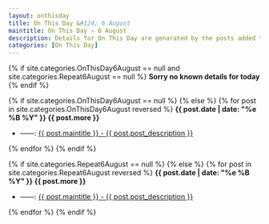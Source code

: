 ```yaml
---
layout: onthisday
title: On This Day &#124; 6 August
maintitle: On This Day — 6 August
description: Details for On This Day are genarated by the posts added to the website so the content is subject to changes/updates over time.
categories: [On This Day]
---
```


{% if site.categories.OnThisDay6August == null and site.categories.Repeat6August == null %}
<strong>Sorry no known details for today</strong>
{% endif %}

{% if site.categories.OnThisDay6August == null %}
{% else %}
{% for post in site.categories.OnThisDay6August reversed %}
<strong>{{ post.date | date: "%e %B %Y" }} {{ post.more }}</strong>
<ul>
<li> ——: <a href="{{ post.url }}">{{ post.maintitle }} - {{ post.post_description }}</a></li>
</ul>
{% endfor %}
{% endif %}

{% if site.categories.Repeat6August == null %}
{% else %}
{% for post in site.categories.Repeat6August reversed %}
<strong>{{ post.date | date: "%e %B %Y" }} {{ post.more }}</strong>
<ul>
<li> ——: <a href="{{ post.url }}">{{ post.maintitle }} - {{ post.post_description }}</a></li>
</ul>
{% endfor %}
{% endif %}

